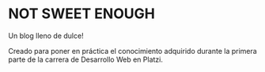 # NOT SWEET ENOUGH
Un blog lleno de dulce!

Creado para poner en práctica el conocimiento adquirido durante la primera parte de la carrera de Desarrollo Web en Platzi.
